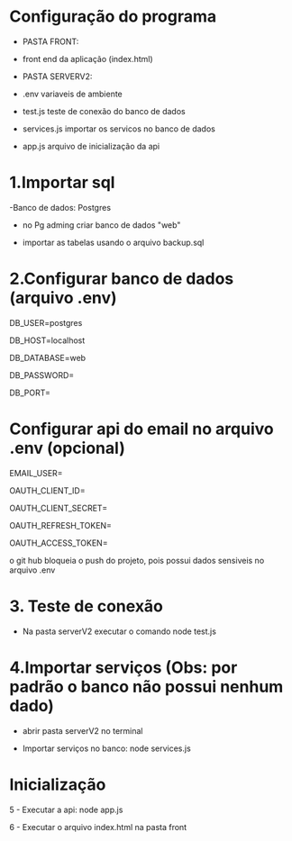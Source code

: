 # Configuração do programa
- PASTA FRONT:

- front end da aplicação (index.html)
 
- PASTA SERVERV2:

- .env variaveis de ambiente

- test.js teste de conexão do banco de dados

- services.js importar os servicos no banco de dados

- app.js arquivo de inicialização da api

# 1.Importar sql 
-Banco de dados: Postgres

- no Pg adming criar banco de dados "web"

- importar as tabelas usando o arquivo backup.sql

# 2.Configurar banco de dados (arquivo .env)
DB_USER=postgres

DB_HOST=localhost

DB_DATABASE=web

DB_PASSWORD=

DB_PORT=

# Configurar api do email no arquivo .env (opcional)
EMAIL_USER=

OAUTH_CLIENT_ID=

OAUTH_CLIENT_SECRET=

OAUTH_REFRESH_TOKEN=

OAUTH_ACCESS_TOKEN=

o git hub bloqueia o push do projeto, pois possui dados sensiveis no arquivo .env

# 3. Teste de conexão

- Na pasta serverV2 executar o comando node test.js

# 4.Importar serviços (Obs: por padrão o banco não possui nenhum dado)
- abrir pasta serverV2 no terminal

- Importar serviços no banco: node services.js

# Inicialização
5 - Executar a api: node app.js

6 - Executar o arquivo index.html na pasta front
